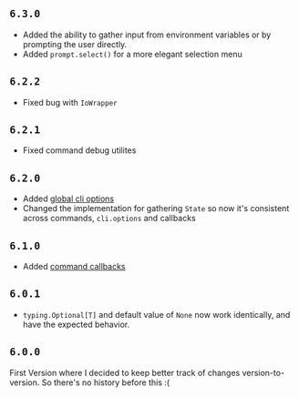 ## `6.3.0`

- Added the ability to gather input from environment variables or by prompting the user directly.
- Added `prompt.select()` for a more elegant selection menu

## `6.2.2`

- Fixed bug with `IoWrapper`

## `6.2.1`

- Fixed command debug utilites


## `6.2.0`

- Added [global cli options](./usage/cli.md#global-options)
- Changed the implementation for gathering `State` so now it's consistent across commands, `cli.options` and callbacks

## `6.1.0`

- Added [command callbacks](./usage/callbacks.md)

## `6.0.1`

- `typing.Optional[T]` and default value of `None` now work identically, and have the expected behavior.

## `6.0.0`
First Version where I decided to keep better track of changes version-to-version. So there's no history before this :(